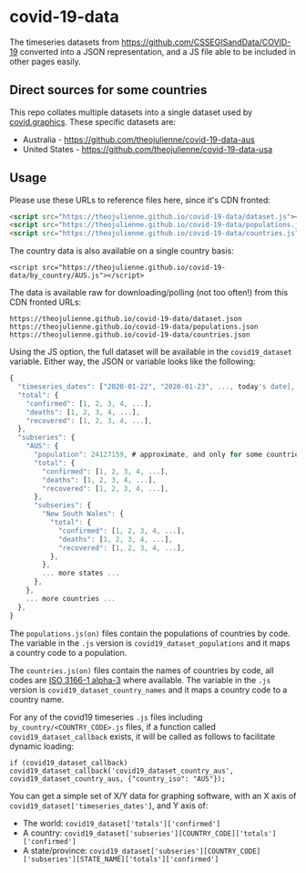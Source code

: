 # covid-19-data

The timeseries datasets from https://github.com/CSSEGISandData/COVID-19 converted into a JSON representation, and a JS file able to be included in other pages easily.

## Direct sources for some countries

This repo collates multiple datasets into a single dataset used by [covid.graphics](https://covid.graphics). These specific datasets are:
 * Australia - https://github.com/theojulienne/covid-19-data-aus
 * United States - https://github.com/theojulienne/covid-19-data-usa

## Usage

Please use these URLs to reference files here, since it's CDN fronted:
```html
<script src="https://theojulienne.github.io/covid-19-data/dataset.js"></script>
<script src="https://theojulienne.github.io/covid-19-data/populations.js"></script>
<script src="https://theojulienne.github.io/covid-19-data/countries.js"></script>
```

The country data is also available on a single country basis:
```
<script src="https://theojulienne.github.io/covid-19-data/by_country/AUS.js"></script>
```

The data is available raw for downloading/polling (not too often!) from this CDN fronted URLs:
```
https://theojulienne.github.io/covid-19-data/dataset.json
https://theojulienne.github.io/covid-19-data/populations.json
https://theojulienne.github.io/covid-19-data/countries.json
```

Using the JS option, the full dataset will be available in the `covid19_dataset` variable. Either way, the JSON or variable looks like the following:
```js
{
  "timeseries_dates": ["2020-01-22", "2020-01-23", ..., today's date],
  "total": {
    "confirmed": [1, 2, 3, 4, ...],
    "deaths": [1, 2, 3, 4, ...],
    "recovered": [1, 2, 3, 4, ...],
  },
  "subseries": {
    "AUS": {
      "population": 24127159, # approximate, and only for some countries right now
      "total": {
        "confirmed": [1, 2, 3, 4, ...],
        "deaths": [1, 2, 3, 4, ...],
        "recovered": [1, 2, 3, 4, ...],
      },
      "subseries": {
        "New South Wales": {
          "total": {
            "confirmed": [1, 2, 3, 4, ...],
            "deaths": [1, 2, 3, 4, ...],
            "recovered": [1, 2, 3, 4, ...],
          },
        },
        ... more states ...
      },
    },
    ... more countries ...
  },
}
```

The `populations.js(on)` files contain the populations of countries by code. The variable in the `.js` version is `covid19_dataset_populations` and it maps a country code to a population.

The `countries.js(on)` files contain the names of countries by code, all codes are [ISO 3166-1 alpha-3](https://en.wikipedia.org/wiki/ISO_3166-1_alpha-3) where available. The variable in the `.js` version is `covid19_dataset_country_names` and it maps a country code to a country name.

For any of the covid19 timeseries `.js` files including `by_country/<COUNTRY_CODE>.js` files, if a function called `covid19_dataset_callback` exists, it will be called as follows to facilitate dynamic loading:
```
if (covid19_dataset_callback) covid19_dataset_callback('covid19_dataset_country_aus', covid19_dataset_country_aus, {"country_iso": "AUS"});
```

You can get a simple set of X/Y data for graphing software, with an X axis of `covid19_dataset['timeseries_dates']`, and Y axis of:
 * The world: `covid19_dataset['totals']['confirmed']`
 * A country: `covid19_dataset['subseries'][COUNTRY_CODE]['totals']['confirmed']`
 * A state/province: `covid19_dataset['subseries'][COUNTRY_CODE]['subseries'][STATE_NAME]['totals']['confirmed']`
